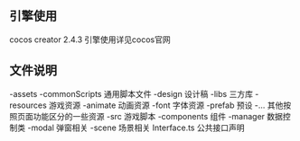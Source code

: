 ## 引擎使用
cocos creator 2.4.3
引擎使用详见cocos官网
## 文件说明
-assets
  -commonScripts 通用脚本文件
  -design 设计稿
  -libs 三方库
  -resources 游戏资源
    -animate 动画资源
    -font 字体资源
    -prefab 预设
    -... 其他按照页面功能区分的一些资源
  -src 游戏脚本
    -components 组件
    -manager 数据控制类
    -modal 弹窗相关
    -scene 场景相关
  Interface.ts 公共接口声明